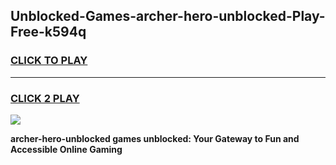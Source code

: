 
## Unblocked-Games-archer-hero-unblocked-Play-Free-k594q
<h3>
<a href="https://premium76.site?title=archer-hero-unblocked&ref=19M">CLICK TO PLAY</a></h3>
<hr>

<h3>
<a href="https://premium76.site?title=archer-hero-unblocked&ref=19M">CLICK 2 PLAY</a>
  
</h3>

<a href="https://premium76.site?title=archer-hero-unblocked&ref=19M"><img src="https://clearcache.store/games.png"></a>


**archer-hero-unblocked games unblocked: Your Gateway to Fun and Accessible Online Gaming**

